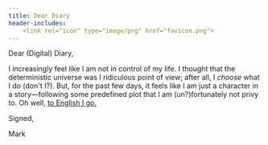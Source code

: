 ```yaml
---
title: Dear Diary
header-includes:
	<link rel="icon" type="image/png" href="favicon.png">
---
```


Dear (Digital) Diary,

I increasingly feel like I am not in control of my life. I thought that the deterministic universe was I ridiculous point of view; after all, I *choose* what I do (don't I?). But, for the past few days, it feels like I am just a character in a story—following some predefined plot that I am (un?)fortunately not privy to. Oh well, [to English I go.](english.html) 

Signed,

Mark
